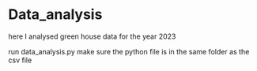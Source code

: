 # Data_analysis
here I analysed green house data for the year 2023

run data_analysis.py 
make sure the python file is in the same folder as the csv file 
